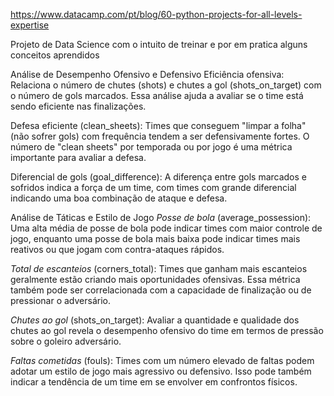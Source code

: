 https://www.datacamp.com/pt/blog/60-python-projects-for-all-levels-expertise

Projeto de Data Science com o intuito de treinar e por em pratica alguns conceitos aprendidos

Análise de Desempenho Ofensivo e Defensivo
  Eficiência ofensiva: Relaciona o número de chutes (shots) e chutes a gol (shots_on_target) com o número de gols marcados. Essa análise ajuda a avaliar se o time está sendo eficiente nas finalizações.

  Defesa eficiente (clean_sheets): Times que conseguem "limpar a folha" (não sofrer gols) com frequência tendem a ser defensivamente fortes. O número de "clean sheets" por temporada ou por jogo é uma métrica importante para avaliar a defesa.

  Diferencial de gols (goal_difference): A diferença entre gols marcados e sofridos indica a força de um time, com times com grande diferencial indicando uma boa combinação de ataque e defesa.

Análise de Táticas e Estilo de Jogo
  *Posse de bola* (average_possession): Uma alta média de posse de bola pode indicar times com maior controle de jogo, enquanto uma posse de bola mais baixa pode indicar times mais reativos ou que jogam com contra-ataques rápidos.

  *Total de escanteios* (corners_total): Times que ganham mais escanteios geralmente estão criando mais oportunidades ofensivas. Essa métrica também pode ser correlacionada com a capacidade de finalização ou de pressionar o adversário.

  *Chutes ao gol* (shots_on_target): Avaliar a quantidade e qualidade dos chutes ao gol revela o desempenho ofensivo do time em termos de pressão sobre o goleiro adversário.

  *Faltas cometidas* (fouls): Times com um número elevado de faltas podem adotar um estilo de jogo mais agressivo ou defensivo. Isso pode também indicar a tendência de um time em se envolver em confrontos físicos.